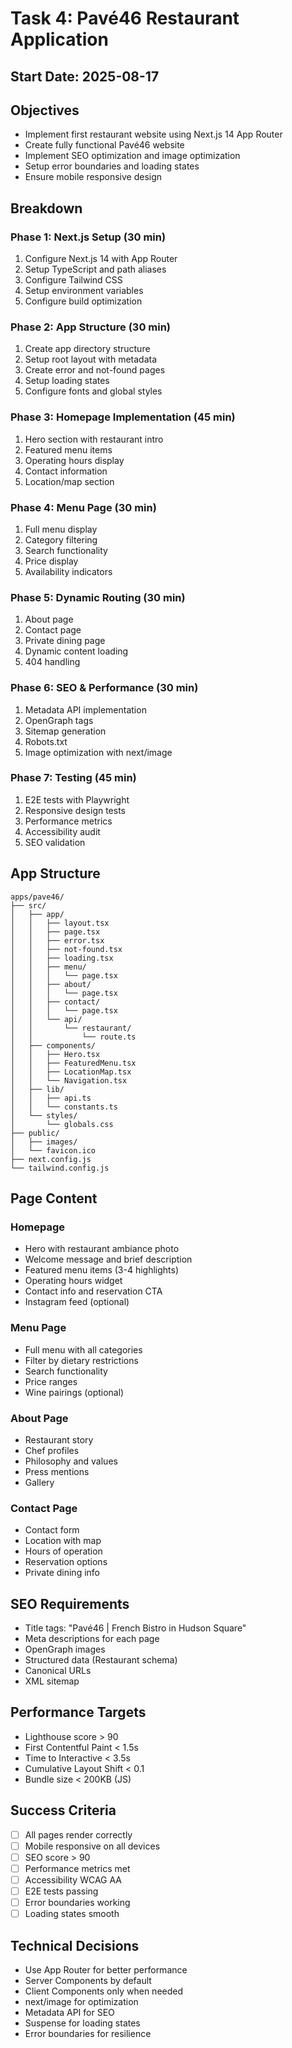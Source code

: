 # Task 4: Pavé46 Restaurant Application

## Start Date: 2025-08-17

## Objectives
- Implement first restaurant website using Next.js 14 App Router
- Create fully functional Pavé46 website
- Implement SEO optimization and image optimization
- Setup error boundaries and loading states
- Ensure mobile responsive design

## Breakdown

### Phase 1: Next.js Setup (30 min)
1. Configure Next.js 14 with App Router
2. Setup TypeScript and path aliases
3. Configure Tailwind CSS
4. Setup environment variables
5. Configure build optimization

### Phase 2: App Structure (30 min)
1. Create app directory structure
2. Setup root layout with metadata
3. Create error and not-found pages
4. Setup loading states
5. Configure fonts and global styles

### Phase 3: Homepage Implementation (45 min)
1. Hero section with restaurant intro
2. Featured menu items
3. Operating hours display
4. Contact information
5. Location/map section

### Phase 4: Menu Page (30 min)
1. Full menu display
2. Category filtering
3. Search functionality
4. Price display
5. Availability indicators

### Phase 5: Dynamic Routing (30 min)
1. About page
2. Contact page
3. Private dining page
4. Dynamic content loading
5. 404 handling

### Phase 6: SEO & Performance (30 min)
1. Metadata API implementation
2. OpenGraph tags
3. Sitemap generation
4. Robots.txt
5. Image optimization with next/image

### Phase 7: Testing (45 min)
1. E2E tests with Playwright
2. Responsive design tests
3. Performance metrics
4. Accessibility audit
5. SEO validation

## App Structure

```
apps/pave46/
├── src/
│   ├── app/
│   │   ├── layout.tsx
│   │   ├── page.tsx
│   │   ├── error.tsx
│   │   ├── not-found.tsx
│   │   ├── loading.tsx
│   │   ├── menu/
│   │   │   └── page.tsx
│   │   ├── about/
│   │   │   └── page.tsx
│   │   ├── contact/
│   │   │   └── page.tsx
│   │   └── api/
│   │       └── restaurant/
│   │           └── route.ts
│   ├── components/
│   │   ├── Hero.tsx
│   │   ├── FeaturedMenu.tsx
│   │   ├── LocationMap.tsx
│   │   └── Navigation.tsx
│   ├── lib/
│   │   ├── api.ts
│   │   └── constants.ts
│   └── styles/
│       └── globals.css
├── public/
│   ├── images/
│   └── favicon.ico
├── next.config.js
└── tailwind.config.js
```

## Page Content

### Homepage
- Hero with restaurant ambiance photo
- Welcome message and brief description
- Featured menu items (3-4 highlights)
- Operating hours widget
- Contact info and reservation CTA
- Instagram feed (optional)

### Menu Page
- Full menu with all categories
- Filter by dietary restrictions
- Search functionality
- Price ranges
- Wine pairings (optional)

### About Page
- Restaurant story
- Chef profiles
- Philosophy and values
- Press mentions
- Gallery

### Contact Page
- Contact form
- Location with map
- Hours of operation
- Reservation options
- Private dining info

## SEO Requirements
- Title tags: "Pavé46 | French Bistro in Hudson Square"
- Meta descriptions for each page
- OpenGraph images
- Structured data (Restaurant schema)
- Canonical URLs
- XML sitemap

## Performance Targets
- Lighthouse score > 90
- First Contentful Paint < 1.5s
- Time to Interactive < 3.5s
- Cumulative Layout Shift < 0.1
- Bundle size < 200KB (JS)

## Success Criteria
- [ ] All pages render correctly
- [ ] Mobile responsive on all devices
- [ ] SEO score > 90
- [ ] Performance metrics met
- [ ] Accessibility WCAG AA
- [ ] E2E tests passing
- [ ] Error boundaries working
- [ ] Loading states smooth

## Technical Decisions
- Use App Router for better performance
- Server Components by default
- Client Components only when needed
- next/image for optimization
- Metadata API for SEO
- Suspense for loading states
- Error boundaries for resilience